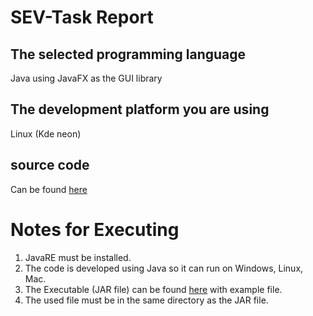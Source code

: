# SEV-Task Report
## The selected programming language
Java using JavaFX as the GUI library

## The development platform you are using
Linux (Kde neon)

## source code
Can be found [here](https://github.com/Mahmoud-Khaled-Nasr/SEV-Task/blob/master/src/sample/Main.java) 

# Notes for Executing
1. JavaRE must be installed.
2. The code is developed using Java so it can run on Windows, Linux, Mac.
3. The Executable (JAR file) can be found [here](https://github.com/Mahmoud-Khaled-Nasr/SEV-Task/tree/master/output) with example file.
4. The used file must be in the same directory as the JAR file.
